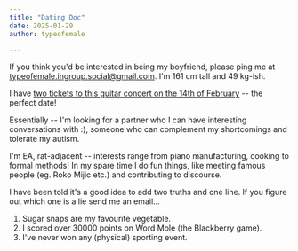 ```yaml
---
title: "Dating Doc"
date: 2025-01-29
author: typeofemale

---
```


If you think you'd be interested in being my boyfriend, please ping me at typeofemale.ingroup.social@gmail.com. I'm 161 cm tall and 49 kg-ish. 

I have [two tickets to this guitar concert on the 14th of February](https://www.wigmore-hall.org.uk/whats-on/202502141930) -- the perfect date!

Essentially -- I'm looking for a partner who I can have interesting conversations with :), someone who can complement my shortcomings and tolerate my autism.

I'm EA, rat-adjacent -- interests range from piano manufacturing, cooking to formal methods! In my spare time I do fun things, like meeting famous people (eg. Roko Mijic etc.) and contributing to discourse.

I have been told it's a good idea to add two truths and one line. If you figure out which one is a lie send me an email...

1. Sugar snaps are my favourite vegetable.
2. I scored over 30000 points on Word Mole (the Blackberry game).
3. I've never won any (physical) sporting event.


